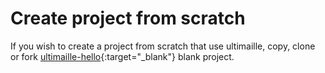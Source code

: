 # Create project from scratch

If you wish to create a project from scratch that use ultimaille, copy, clone or fork [ultimaille-hello](https://github.com/ultimaille/ultimaille-hello){:target="_blank"} blank project.